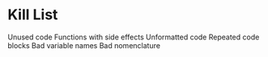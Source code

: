 Kill List
=========
Unused code
Functions with side effects
Unformatted code
Repeated code blocks
Bad variable names
Bad nomenclature